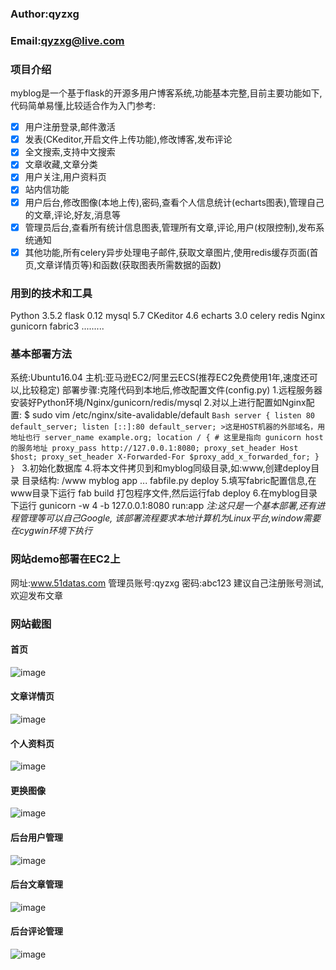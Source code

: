 ### Author:qyzxg
### Email:qyzxg@live.com

### 项目介绍
myblog是一个基于flask的开源多用户博客系统,功能基本完整,目前主要功能如下,代码简单易懂,比较适合作为入门参考:
- [x] 用户注册登录,邮件激活 
- [x] 发表(CKeditor,开启文件上传功能),修改博客,发布评论
- [x] 全文搜索,支持中文搜索
- [x] 文章收藏,文章分类
- [x] 用户关注,用户资料页
- [x] 站内信功能
- [x] 用户后台,修改图像(本地上传),密码,查看个人信息统计(echarts图表),管理自己的文章,评论,好友,消息等
- [x] 管理员后台,查看所有统计信息图表,管理所有文章,评论,用户(权限控制),发布系统通知
- [x] 其他功能,所有celery异步处理电子邮件,获取文章图片,使用redis缓存页面(首页,文章详情页等)和函数(获取图表所需数据的函数)

### 用到的技术和工具
Python 3.5.2
flask 0.12
mysql 5.7
CKeditor 4.6
echarts 3.0
celery
redis
Nginx
gunicorn
fabric3
.........
### 基本部署方法
系统:Ubuntu16.04
主机:亚马逊EC2/阿里云ECS(推荐EC2免费使用1年,速度还可以,比较稳定)
部署步骤:克隆代码到本地后,修改配置文件(config.py)
1.远程服务器安装好Python环境/Nginx/gunicorn/redis/mysql
2.对以上进行配置如Nginx配置:
    $ sudo vim /etc/nginx/site-avalidable/default
	```Bash
			server {
			listen 80 default_server;
			listen [::]:80 default_server;
			>这是HOST机器的外部域名，用地址也行
			server_name example.org;
			location / {
				# 这里是指向 gunicorn host 的服务地址
				proxy_pass http://127.0.0.1:8080;
				proxy_set_header Host $host;
				proxy_set_header X-Forwarded-For $proxy_add_x_forwarded_for;
			}
		}
	```
3.初始化数据库
4.将本文件拷贝到和myblog同级目录,如:www,创建deploy目录
    目录结构:
    /www
        myblog
          app
          ...
        fabfile.py
        deploy
5.填写fabric配置信息,在www目录下运行 fab build 打包程序文件,然后运行fab deploy
6.在myblog目录下运行 gunicorn -w 4 -b 127.0.0.1:8080 run:app 
*注:这只是一个基本部署,还有进程管理等可以自己Google,
该部署流程要求本地计算机为Linux平台,window需要在cygwin环境下执行*

### 网站demo部署在EC2上
网址:www.51datas.com
管理员账号:qyzxg
密码:abc123
建议自己注册账号测试,欢迎发布文章

### 网站截图
#### 首页
![image](https://github.com/qyzxg/myblog/blob/master/screenshot/2017-02-17_080528.png)
#### 文章详情页
![image](https://github.com/qyzxg/myblog/blob/master/screenshot/2017-02-17_080622.png)
#### 个人资料页
![image](https://github.com/qyzxg/myblog/blob/master/screenshot/2017-02-17_080634.png)
#### 更换图像
![image](https://github.com/qyzxg/myblog/blob/master/screenshot/2017-02-17_080642.png)
#### 后台用户管理
![image](https://github.com/qyzxg/myblog/blob/master/screenshot/2017-02-17_080659.png)
#### 后台文章管理
![image](https://github.com/qyzxg/myblog/blob/master/screenshot/2017-02-17_080708.png)
#### 后台评论管理
![image](https://github.com/qyzxg/myblog/blob/master/screenshot/2017-02-17_080715.png)



